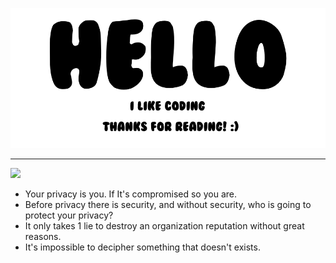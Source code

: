 <p align="center">
  <img src="https://github.com/I2rys/I2rys/blob/main/image.png?raw=true"></img>
</p>

<hr>
  <a href="https://github.com/cspi-git"><img src="https://qu.ax/NYWW.png"></img></a>
  
- Your privacy is you. If It's compromised so you are.
- Before privacy there is security, and without security, who is going to protect your privacy?
- It only takes 1 lie to destroy an organization reputation without great reasons.
- It's impossible to decipher something that doesn't exists.
